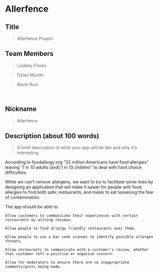 # Allerfence

## Title 

> Allerfence Project

## Team Members 

> Lindsey Flores 

> Dylan Muroki 

> Kevin Ruiz  

  

## Nickname 

>  Allerfence

 
## Description (about 100 words) 

> A brief description of what your app will be like and why it's interesting. 

According to foodallergy.org “33 million Americans have food allergies” leaving “1 in 10 adults [and] 1 in 13 children” to deal with food choice difficulties.  

While we can’t remove allergens, we want to try to facilitate some lives by designing an application that will make it easier for people with food allergies to find both safe; restaurants, and meals to eat lessening the fear of contamination. 

The app should be able to: 

    Allow customers to communicate their experiences with certain restaurants by writing reviews.  

    Allow people to find allergy friendly restaurants near them. 

    Allow people to use a bar code scanner to identify possible allergen threats. 

    Allow restaurants to communicate with a customer’s review, whether that customer left a positive or negative concern. 

    Allow for moderators to ensure there are no inappropriate comments/posts being made. 